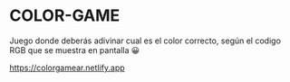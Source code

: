 # COLOR-GAME
Juego donde deberás adivinar cual es el color correcto, según el codigo RGB que se muestra en pantalla 😀

https://colorgamear.netlify.app

